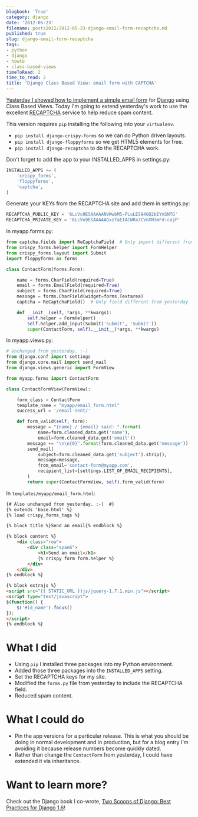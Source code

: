 ```yaml
---
blogbook: 'True'
category: django
date: '2012-05-23'
filename: posts2012/2012-05-23-django-email-form-recaptcha.md
published: true
slug: django-email-form-recaptcha
tags:
- python
- django
- howto
- class-based-views
timeToRead: 2
time_to_read: 2
title: 'Django Class Based View: email form with CAPTCHA'
---
```


[Yesterday I showed how to implement a simple email
form](https://pydanny.com/simple-django-email-form-using-cbv.html) for
[Django](http://djangoproject.com) using Class Based Views. Today I'm
going to extend yesterday's work to use the excellent
[RECAPTCHA](http://www.google.com/recaptcha) service to help reduce spam
content.

This version requires `pip` installing the following into your
`virtualenv`.

-   `pip install django-crispy-forms` so we can do Python driven
    layouts.
-   `pip install django-floppyforms` so we get HTML5 elements for free.
-   `pip install django-recaptcha` to do the RECAPTCHA work.

Don't forget to add the app to your INSTALLED_APPS in settings.py:

``` python
INSTALLED_APPS += (
    'crispy_forms',
    'floppyforms',    
    'captcha',
)
```

Generate your KEYs from the RECAPTCHA site and add them in settings.py:

``` python
RECAPTCHA_PUBLIC_KEY = '6LcVu9ESAAAAANVWwbM5-PLuLES94GQ2bIYmSNTG'
RECAPTCHA_PRIVATE_KEY = '6LcVu9ESAAAAAGxz7aEIACWRa3CVnXN3mFd-cajP'
```

In myapp.forms.py:

``` python
from captcha.fields import ReCaptchaField  # Only import different from yesterday
from crispy_forms.helper import FormHelper
from crispy_forms.layout import Submit
import floppyforms as forms

class ContactForm(forms.Form):

    name = forms.CharField(required=True)
    email = forms.EmailField(required=True)
    subject = forms.CharField(required=True)
    message = forms.CharField(widget=forms.Textarea)
    captcha = ReCaptchaField()  # Only field different from yesterday

    def __init__(self, *args, **kwargs):
        self.helper = FormHelper()
        self.helper.add_input(Submit('submit', 'Submit'))
        super(ContactForm, self).__init__(*args, **kwargs)
```

In myapp.views.py:

``` python
# Unchanged from yesterday. :-)
from django.conf import settings
from django.core.mail import send_mail
from django.views.generic import FormView

from myapp.forms import ContactForm

class ContactFormView(FormView):

    form_class = ContactForm
    template_name = "myapp/email_form.html"
    success_url = '/email-sent/'

    def form_valid(self, form):
        message = "{name} / {email} said: ".format(
            name=form.cleaned_data.get('name'),
            email=form.cleaned_data.get('email'))
        message += "\n\n{0}".format(form.cleaned_data.get('message'))
        send_mail(
            subject=form.cleaned_data.get('subject').strip(),
            message=message,
            from_email='contact-form@myapp.com',
            recipient_list=[settings.LIST_OF_EMAIL_RECIPIENTS],
        )
        return super(ContactFormView, self).form_valid(form)
```

In `templates/myapp/email_form.html`:

``` html
{# Also unchanged from yesterday. :-)  #}
{% extends 'base.html' %}
{% load crispy_forms_tags %}

{% block title %}Send an email{% endblock %}

{% block content %}
    <div class="row">
        <div class="span6">
            <h1>Send an email</h1>
            {% crispy form form.helper %}
        </div>
    </div>
{% endblock %}

{% block extrajs %}
<script src="{{ STATIC_URL }}js/jquery-1.7.1.min.js"></script>
<script type="text/javascript">
$(function() {
    $('#id_name').focus()
});
</script>
{% endblock %}
```

What I did
==========

-   Using `pip` I installed three packages into my Python environment.
-   Added those three packages into the `INSTALLED_APPS` setting.
-   Set the RECAPTCHA keys for my site.
-   Modified the `forms.py` file from yesterday to include the RECAPTCHA
    field.
-   Reduced spam content.

What I could do
===============

-   Pin the app versions for a particular release. This is what you
    should be doing in normal development and in production, but for a
    blog entry I'm avoiding it because release numbers become quickly
    dated.
-   Rather than change the `ContactForm` from yesterday, I could have
    extended it via inheritance.

Want to learn more?
===================

Check out the Django book I co-wrote, [Two Scoops of Django: Best
Practices for Django
1.6](http://twoscoopspress.org/products/two-scoops-of-django-1-6)!
